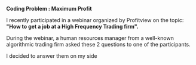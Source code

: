 **Coding Problem : Maximum Profit**

I recently participated in a webinar organized by Profitview on the topic: **"How to get a job at a High Frequency Trading firm".** 

During the webinar, a human resources manager from a well-known algorithmic trading firm asked these 2 questions to one of the participants.  

I decided to answer them on my side

